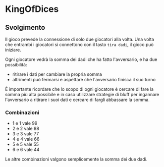 # KingOfDices

## Svolgimento

Il gioco prevede la connessione di solo due giocatori alla volta.
Una volta che entrambi i giocatori si connettono con il tasto `tira dadi`, il gioco può iniziare.

Ogni giocatore vedrà la somma dei dadi che ha fatto l'avversario, e ha due possibilità:
- ritirare i dati per cambiare la propria somma
- altrimenti può fermarsi e aspettare che l'avversario finisca il suo turno

È importante ricordare che lo scopo di ogni giocatore è cercare di fare la somma più alta possibile e in caso utilizzare strategie di bluff per ingannare l'avversario a ritirare i suoi dati e cercare di fargli abbassare la somma.
### Combinazioni

- 1 e 1 vale 99
- 2 e 2 vale 88
- 3 e 3 vale 77
- 4 e 4 vale 66
- 5 e 5 vale 55
- 6 e 6 vale 44

Le altre combinazioni valgono semplicemente la somma dei due dadi.
